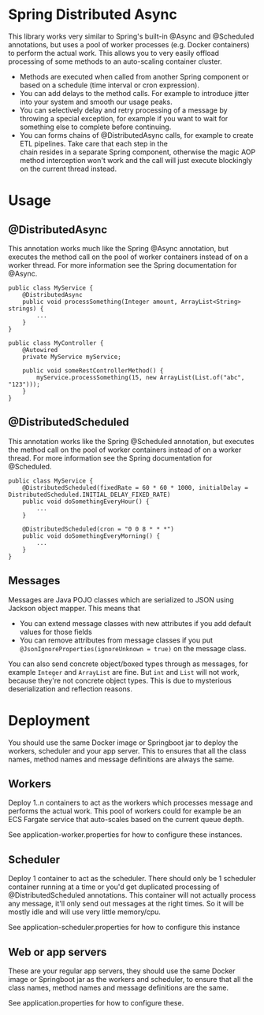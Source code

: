 # Spring Distributed Async

This library works very similar to Spring's built-in @Async and @Scheduled annotations, but uses a pool of worker
processes (e.g. Docker containers) to perform the actual work. This allows you to very easily offload processing 
of some methods to an auto-scaling container cluster. 

 * Methods are executed when called from another Spring component or based on a schedule (time interval or cron expression).
 * You can add delays to the method calls. For example to introduce jitter into your system and smooth our usage peaks.
 * You can selectively delay and retry processing of a message by throwing a special exception, for example if you want 
   to wait for something else to complete before continuing.
 * You can forms chains of @DistributedAsync calls, for example to create ETL pipelines. Take care that each step in the  
   chain resides in a separate Spring component, otherwise the magic AOP method interception won't work and the call will
   just execute blockingly on the current thread instead.

# Usage

## @DistributedAsync

This annotation works much like the Spring @Async annotation, but executes the method call on the pool of 
worker containers instead of on a worker thread. For more information see the Spring documentation for @Async.  

```
public class MyService {
    @DistributedAsync
    public void processSomething(Integer amount, ArrayList<String> strings) {
        ...
    }
}

public class MyController {
    @Autowired
    private MyService myService;

    public void someRestControllerMethod() {
        myService.processSomething(15, new ArrayList(List.of("abc", "123")));
    }
}
```

## @DistributedScheduled

This annotation works like the Spring @Scheduled annotation, but executes the method call on the pool of
worker containers instead of on a worker thread. For more information see the Spring documentation for @Scheduled.

```
public class MyService {
    @DistributedScheduled(fixedRate = 60 * 60 * 1000, initialDelay = DistributedScheduled.INITIAL_DELAY_FIXED_RATE)
    public void doSomethingEveryHour() {
        ...    
    }
    
    @DistributedScheduled(cron = "0 0 8 * * *")
    public void doSomethingEveryMorning() {
        ...    
    }
}
```

## Messages

Messages are Java POJO classes which are serialized to JSON using Jackson object mapper. This means that

* You can extend message classes with new attributes if you add default values for those fields
* You can remove attributes from message classes if you put `@JsonIgnoreProperties(ignoreUnknown = true)` on the message class.

You can also send concrete object/boxed types through as messages, for example `Integer` and `ArrayList` are fine. But `int` 
and `List` will not work, because they're not concrete object types. This is due to mysterious deserialization and reflection reasons. 

# Deployment

You should use the same Docker image or Springboot jar to deploy the workers, scheduler and your app server. This to 
ensures that all the class names, method names and message definitions are always the same. 

## Workers
Deploy 1..n containers to act as the workers which processes message and performs the actual work. This pool of workers
could for example be an ECS Fargate service that auto-scales based on the current queue depth.

See application-worker.properties for how to configure these instances.  

## Scheduler
Deploy 1 container to act as the scheduler. There should only be 1 scheduler container running at a time or you'd 
get duplicated processing of @DistributedScheduled annotations. This container will not actually process any message, 
it'll only send out messages at the right times. So it will be mostly idle and will use very little memory/cpu. 

See application-scheduler.properties for how to configure this instance

## Web or app servers

These are your regular app servers, they should use the same Docker image or Springboot jar as the workers and scheduler,
to ensure that all the class names, method names and message definitions are the same. 

See application.properties for how to configure these.
